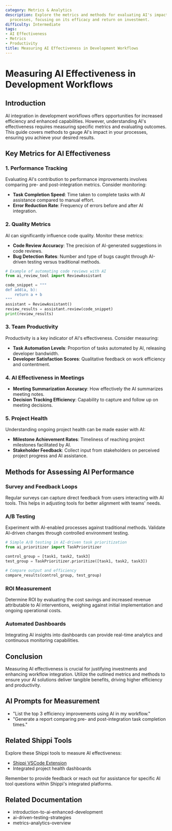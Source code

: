 ```yaml
---
category: Metrics & Analytics
description: Explore the metrics and methods for evaluating AI's impact in your development
  processes, focusing on its efficacy and return on investment.
difficulty: Intermediate
tags:
- AI Effectiveness
- Metrics
- Productivity
title: Measuring AI Effectiveness in Development Workflows
---
```


# Measuring AI Effectiveness in Development Workflows

## Introduction
AI integration in development workflows offers opportunities for increased efficiency and enhanced capabilities. However, understanding AI's effectiveness requires measuring specific metrics and evaluating outcomes. This guide covers methods to gauge AI's impact in your processes, ensuring you achieve your desired results.

## Key Metrics for AI Effectiveness

### 1. Performance Tracking
Evaluating AI's contribution to performance improvements involves comparing pre- and post-integration metrics. Consider monitoring:
- **Task Completion Speed**: Time taken to complete tasks with AI assistance compared to manual effort.
- **Error Reduction Rate**: Frequency of errors before and after AI integration.

### 2. Quality Metrics
AI can significantly influence code quality. Monitor these metrics:
- **Code Review Accuracy**: The precision of AI-generated suggestions in code reviews.
- **Bug Detection Rates**: Number and type of bugs caught through AI-driven testing versus traditional methods.

```python
# Example of automating code reviews with AI
from ai_review_tool import ReviewAssistant

code_snippet = """
def add(a, b):
    return a + b
"""
assistant = ReviewAssistant()
review_results = assistant.review(code_snippet)
print(review_results)
```

### 3. Team Productivity
Productivity is a key indicator of AI's effectiveness. Consider measuring:
- **Task Automation Levels**: Proportion of tasks automated by AI, releasing developer bandwidth.
- **Developer Satisfaction Scores**: Qualitative feedback on work efficiency and contentment.

### 4. AI Effectiveness in Meetings
- **Meeting Summarization Accuracy**: How effectively the AI summarizes meeting notes.
- **Decision Tracking Efficiency**: Capability to capture and follow up on meeting decisions.

### 5. Project Health
Understanding ongoing project health can be made easier with AI:
- **Milestone Achievement Rates**: Timeliness of reaching project milestones facilitated by AI.
- **Stakeholder Feedback**: Collect input from stakeholders on perceived project progress and AI assistance.

## Methods for Assessing AI Performance

### Survey and Feedback Loops
Regular surveys can capture direct feedback from users interacting with AI tools. This helps in adjusting tools for better alignment with teams' needs.

### A/B Testing
Experiment with AI-enabled processes against traditional methods. Validate AI-driven changes through controlled environment testing.

```python
# Simple A/B testing in AI-driven task prioritization
from ai_prioritizer import TaskPrioritizer

control_group = [task1, task2, task3]
test_group = TaskPrioritizer.prioritize([task1, task2, task3])

# Compare output and efficiency
compare_results(control_group, test_group)
```

### ROI Measurement
Determine ROI by evaluating the cost savings and increased revenue attributable to AI interventions, weighing against initial implementation and ongoing operational costs.

### Automated Dashboards
Integrating AI insights into dashboards can provide real-time analytics and continuous monitoring capabilities.

## Conclusion
Measuring AI effectiveness is crucial for justifying investments and enhancing workflow integration. Utilize the outlined metrics and methods to ensure your AI solutions deliver tangible benefits, driving higher efficiency and productivity.

## AI Prompts for Measurement
- "List the top 3 efficiency improvements using AI in my workflow."
- "Generate a report comparing pre- and post-integration task completion times."

## Related Shippi Tools
Explore these Shippi tools to measure AI effectiveness:
- [Shippi VSCode Extension](https://marketplace.visualstudio.com/items?itemName=shippi.vscode-extension)
- Integrated project health dashboards

Remember to provide feedback or reach out for assistance for specific AI tool questions within Shippi's integrated platforms.

## Related Documentation
- introduction-to-ai-enhanced-development
- ai-driven-testing-strategies
- metrics-analytics-overview
